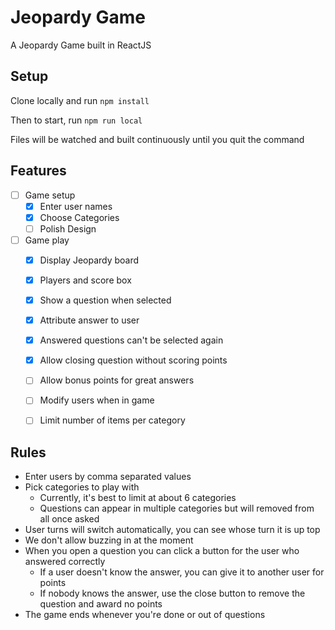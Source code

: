 # Jeopardy Game

A Jeopardy Game built in ReactJS

## Setup

Clone locally and run `npm install`

Then to start, run `npm run local`

Files will be watched and built continuously until you quit the command


## Features

- [ ] Game setup
  - [x] Enter user names
  - [x] Choose Categories
  - [ ] Polish Design
- [ ] Game play
  - [x] Display Jeopardy board
  - [x] Players and score box
  - [x] Show a question when selected
  - [x] Attribute answer to user
  - [x] Answered questions can't be selected again
  - [x] Allow closing question without scoring points
  - [ ] Allow bonus points for great answers
  - [ ] Modify users when in game
  - [ ] Limit number of items per category


## Rules

- Enter users by comma separated values
- Pick categories to play with
  - Currently, it's best to limit at about 6 categories
  - Questions can appear in multiple categories but will removed from all once asked
- User turns will switch automatically, you can see whose turn it is up top
- We don't allow buzzing in at the moment
- When you open a question you can click a button for the user who answered correctly
  - If a user doesn't know the answer, you can give it to another user for points
  - If nobody knows the answer, use the close button to remove the question and award no points
- The game ends whenever you're done or out of questions
